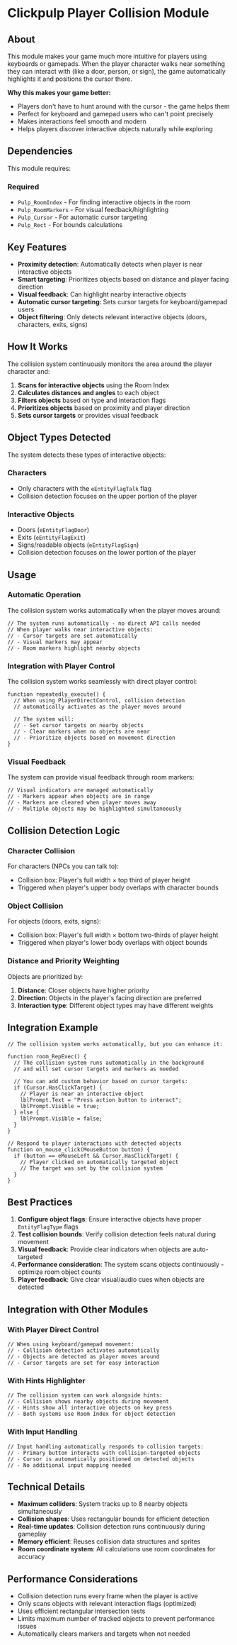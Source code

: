 # Clickpulp Player Collision Module

## About

This module makes your game much more intuitive for players using keyboards or gamepads. When the player character walks near something they can interact with (like a door, person, or sign), the game automatically highlights it and positions the cursor there.

**Why this makes your game better:**

* Players don't have to hunt around with the cursor - the game helps them
* Perfect for keyboard and gamepad users who can't point precisely
* Makes interactions feel smooth and modern
* Helps players discover interactive objects naturally while exploring

## Dependencies

This module requires:

### Required

* `Pulp_RoomIndex` - For finding interactive objects in the room
* `Pulp_RoomMarkers` - For visual feedback/highlighting
* `Pulp_Cursor` - For automatic cursor targeting
* `Pulp_Rect` - For bounds calculations

## Key Features

* **Proximity detection**: Automatically detects when player is near interactive objects
* **Smart targeting**: Prioritizes objects based on distance and player facing direction
* **Visual feedback**: Can highlight nearby interactive objects
* **Automatic cursor targeting**: Sets cursor targets for keyboard/gamepad users
* **Object filtering**: Only detects relevant interactive objects (doors, characters, exits, signs)

## How It Works

The collision system continuously monitors the area around the player character and:

1. **Scans for interactive objects** using the Room Index
2. **Calculates distances and angles** to each object
3. **Filters objects** based on type and interaction flags
4. **Prioritizes objects** based on proximity and player direction
5. **Sets cursor targets** or provides visual feedback

## Object Types Detected

The system detects these types of interactive objects:

### Characters

* Only characters with the `eEntityFlagTalk` flag
* Collision detection focuses on the upper portion of the player

### Interactive Objects

* Doors (`eEntityFlagDoor`)
* Exits (`eEntityFlagExit`)
* Signs/readable objects (`eEntityFlagSign`)
* Collision detection focuses on the lower portion of the player

## Usage

### Automatic Operation

The collision system works automatically when the player moves around:

```agscript
// The system runs automatically - no direct API calls needed
// When player walks near interactive objects:
// - Cursor targets are set automatically
// - Visual markers may appear
// - Room markers highlight nearby objects
```

### Integration with Player Control

The collision system works seamlessly with direct player control:

```agscript
function repeatedly_execute() {
  // When using PlayerDirectControl, collision detection
  // automatically activates as the player moves around
  
  // The system will:
  // - Set cursor targets on nearby objects
  // - Clear markers when no objects are near
  // - Prioritize objects based on movement direction
}
```

### Visual Feedback

The system can provide visual feedback through room markers:

```agscript
// Visual indicators are managed automatically
// - Markers appear when objects are in range
// - Markers are cleared when player moves away
// - Multiple objects may be highlighted simultaneously
```

## Collision Detection Logic

### Character Collision

For characters (NPCs you can talk to):

* Collision box: Player's full width × top third of player height
* Triggered when player's upper body overlaps with character bounds

### Object Collision

For objects (doors, exits, signs):

* Collision box: Player's full width × bottom two-thirds of player height
* Triggered when player's lower body overlaps with object bounds

### Distance and Priority Weighting

Objects are prioritized by:

1. **Distance**: Closer objects have higher priority
2. **Direction**: Objects in the player's facing direction are preferred
3. **Interaction type**: Different object types may have different weights

## Integration Example

```agscript
// The collision system works automatically, but you can enhance it:

function room_RepExec() {
  // The collision system runs automatically in the background
  // and will set cursor targets and markers as needed
  
  // You can add custom behavior based on cursor targets:
  if (Cursor.HasClickTarget) {
    // Player is near an interactive object
    lblPrompt.Text = "Press action button to interact";
    lblPrompt.Visible = true;
  } else {
    lblPrompt.Visible = false;
  }
}

// Respond to player interactions with detected objects
function on_mouse_click(MouseButton button) {
  if (button == eMouseLeft && Cursor.HasClickTarget) {
    // Player clicked on automatically targeted object
    // The target was set by the collision system
  }
}
```

## Best Practices

1. **Configure object flags**: Ensure interactive objects have proper `EntityFlagType` flags
2. **Test collision bounds**: Verify collision detection feels natural during movement
3. **Visual feedback**: Provide clear indicators when objects are auto-targeted
4. **Performance consideration**: The system scans objects continuously - optimize room object counts
5. **Player feedback**: Give clear visual/audio cues when objects are detected

## Integration with Other Modules

### With Player Direct Control

```agscript
// When using keyboard/gamepad movement:
// - Collision detection activates automatically
// - Objects are detected as player moves around
// - Cursor targets are set for easy interaction
```

### With Hints Highlighter

```agscript
// The collision system can work alongside hints:
// - Collision shows nearby objects during movement
// - Hints show all interactive objects on key press
// - Both systems use Room Index for object detection
```

### With Input Handling

```agscript
// Input handling automatically responds to collision targets:
// - Primary button interacts with collision-targeted objects
// - Cursor is automatically positioned on detected objects
// - No additional input mapping needed
```

## Technical Details

* **Maximum colliders**: System tracks up to 8 nearby objects simultaneously
* **Collision shapes**: Uses rectangular bounds for efficient detection
* **Real-time updates**: Collision detection runs continuously during gameplay
* **Memory efficient**: Reuses collision data structures and sprites
* **Room coordinate system**: All calculations use room coordinates for accuracy

## Performance Considerations

* Collision detection runs every frame when the player is active
* Only scans objects with relevant interaction flags (optimized)
* Uses efficient rectangular intersection tests
* Limits maximum number of tracked objects to prevent performance issues
* Automatically clears markers and targets when not needed
